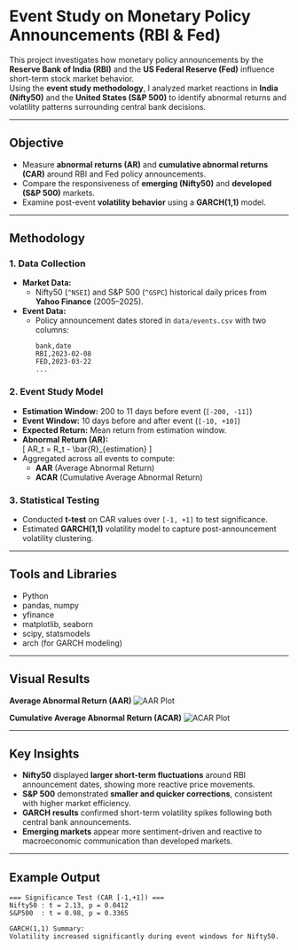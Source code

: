 # Event Study on Monetary Policy Announcements (RBI & Fed)

This project investigates how monetary policy announcements by the **Reserve Bank of India (RBI)** and the **US Federal Reserve (Fed)** influence short-term stock market behavior.  
Using the **event study methodology**, I analyzed market reactions in **India (Nifty50)** and the **United States (S&P 500)** to identify abnormal returns and volatility patterns surrounding central bank decisions.

---

## Objective

- Measure **abnormal returns (AR)** and **cumulative abnormal returns (CAR)** around RBI and Fed policy announcements.  
- Compare the responsiveness of **emerging (Nifty50)** and **developed (S&P 500)** markets.  
- Examine post-event **volatility behavior** using a **GARCH(1,1)** model.

---

## Methodology

### 1. Data Collection
- **Market Data:**  
  - Nifty50 (`^NSEI`) and S&P 500 (`^GSPC`) historical daily prices from **Yahoo Finance** (2005–2025).  
- **Event Data:**  
  - Policy announcement dates stored in `data/events.csv` with two columns:  
    ```
    bank,date
    RBI,2023-02-08
    FED,2023-03-22
    ...
    ```

### 2. Event Study Model
- **Estimation Window:** 200 to 11 days before event (`[-200, -11]`)  
- **Event Window:** 10 days before and after event (`[-10, +10]`)  
- **Expected Return:** Mean return from estimation window.  
- **Abnormal Return (AR):**  
  \[
  AR_t = R_t - \bar{R}_{estimation}
  \]  
- Aggregated across all events to compute:
  - **AAR** (Average Abnormal Return)
  - **ACAR** (Cumulative Average Abnormal Return)

### 3. Statistical Testing
- Conducted **t-test** on CAR values over `[-1, +1]` to test significance.  
- Estimated **GARCH(1,1)** volatility model to capture post-announcement volatility clustering.

---

##  Tools and Libraries

- Python  
- pandas, numpy  
- yfinance  
- matplotlib, seaborn  
- scipy, statsmodels  
- arch (for GARCH modeling)

---

##  Visual Results

**Average Abnormal Return (AAR)**
![AAR Plot](results/aar_plot.png)

**Cumulative Average Abnormal Return (ACAR)**
![ACAR Plot](results/acar_plot.png)

---

##  Key Insights

- **Nifty50** displayed **larger short-term fluctuations** around RBI announcement dates, showing more reactive price movements.  
- **S&P 500** demonstrated **smaller and quicker corrections**, consistent with higher market efficiency.  
- **GARCH results** confirmed short-term volatility spikes following both central bank announcements.  
- **Emerging markets** appear more sentiment-driven and reactive to macroeconomic communication than developed markets.

---

##  Example Output

```text
=== Significance Test (CAR [-1,+1]) ===
Nifty50 : t = 2.13, p = 0.0412
S&P500  : t = 0.98, p = 0.3365

GARCH(1,1) Summary:
Volatility increased significantly during event windows for Nifty50.

